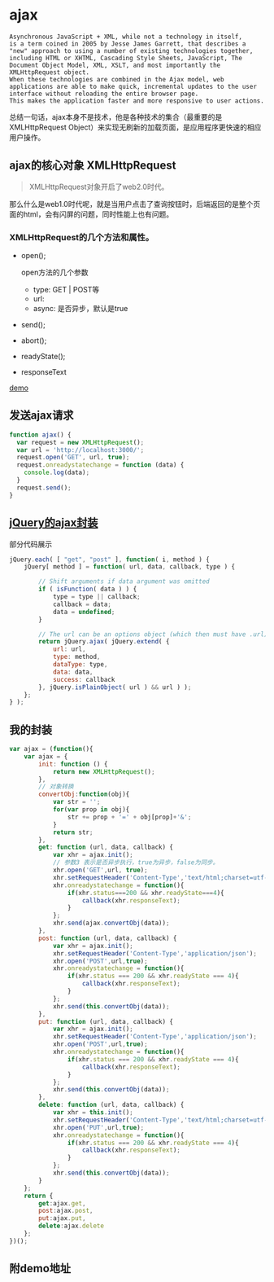 # ajax

    Asynchronous JavaScript + XML, while not a technology in itself,
    is a term coined in 2005 by Jesse James Garrett, that describes a "new" approach to using a number of existing technologies together,
    including HTML or XHTML, Cascading Style Sheets, JavaScript, The Document Object Model, XML, XSLT, and most importantly the XMLHttpRequest object.
    When these technologies are combined in the Ajax model, web applications are able to make quick, incremental updates to the user interface without reloading the entire browser page.
    This makes the application faster and more responsive to user actions.

总结一句话，ajax本身不是技术，他是各种技术的集合（最重要的是XMLHttpRequest Object）来实现无刷新的加载页面，是应用程序更快速的相应用户操作。

## ajax的核心对象 XMLHttpRequest

> XMLHttpRequest对象开启了web2.0时代。

那么什么是web1.0时代呢，就是当用户点击了查询按钮时，后端返回的是整个页面的html，会有闪屏的问题，同时性能上也有问题。

### XMLHttpRequest的几个方法和属性。

- open();

    open方法的几个参数
    - type: GET | POST等
    - url:
    - async: 是否异步，默认是true

- send();
- abort();
- readyState();
- responseText

[demo](https://codepen.io/llccing/pen/wOvpOO?editors=0010)

## 发送ajax请求
```js
function ajax() {
  var request = new XMLHttpRequest();
  var url = 'http://localhost:3000/';
  request.open('GET', url, true);
  request.onreadystatechange = function (data) {
    console.log(data);
  }
  request.send();
}
```

## [jQuery的ajax封装](https://github.com/jquery/jquery/blob/master/src/ajax.js)

部分代码展示
```js
jQuery.each( [ "get", "post" ], function( i, method ) {
	jQuery[ method ] = function( url, data, callback, type ) {

		// Shift arguments if data argument was omitted
		if ( isFunction( data ) ) {
			type = type || callback;
			callback = data;
			data = undefined;
		}

		// The url can be an options object (which then must have .url)
		return jQuery.ajax( jQuery.extend( {
			url: url,
			type: method,
			dataType: type,
			data: data,
			success: callback
		}, jQuery.isPlainObject( url ) && url ) );
	};
} );
```

## 我的封装

```js
var ajax = (function(){
    var ajax = {
        init: function () {
            return new XMLHttpRequest();
        },
        // 对象转换
        convertObj:function(obj){
            var str = '';
            for(var prop in obj){
                str += prop + '=' + obj[prop]+'&';
            }
            return str;
        },
        get: function (url, data, callback) {
            var xhr = ajax.init();
            // 参数3 表示是否异步执行，true为异步，false为同步。
            xhr.open('GET',url, true);
            xhr.setRequestHeader('Content-Type','text/html;charset=utf-8');
            xhr.onreadystatechange = function(){
                if(xhr.status===200 && xhr.readyState===4){
                    callback(xhr.responseText);
                }
            };
            xhr.send(ajax.convertObj(data));
        },
        post: function (url, data, callback) {
            var xhr = ajax.init();
            xhr.setRequestHeader('Content-Type','application/json');
            xhr.open('POST',url,true);
            xhr.onreadystatechange = function(){
                if(xhr.status === 200 && xhr.readyState === 4){
                    callback(xhr.responseText);
                }
            };
            xhr.send(this.convertObj(data));
        },
        put: function (url, data, callback) {
            var xhr = ajax.init();
            xhr.setRequestHeader('Content-Type','application/json');
            xhr.open('POST',url,true);
            xhr.onreadystatechange = function(){
                if(xhr.status === 200 && xhr.readyState === 4){
                    callback(xhr.responseText);
                }
            };
            xhr.send(this.convertObj(data));
        },
        delete: function (url, data, callback) {
            var xhr = this.init();
            xhr.setRequestHeader('Content-Type','text/html;charset=utf-8');
            xhr.open('PUT',url,true);
            xhr.onreadystatechange = function(){
                if(xhr.status === 200 && xhr.readyState === 4){
                    callback(xhr.responseText);
                }
            };
            xhr.send(this.convertObj(data));
        }
    };
    return {
        get:ajax.get,
        post:ajax.post,
        put:ajax.put,
        delete:ajax.delete
    };
})();

```

## 附demo地址

[]()